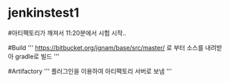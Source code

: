# jenkinstest1
#아티팩토리가 깨져서 11:20분에서 시험 시작..

#Build
'''
https://bitbucket.org/jgnam/base/src/master/
로 부터 소스를 내려받아 gradle로 빌드
'''

#Artifactory
'''
플러그인을 이용하여 아티팩토리 서버로 보냄
'''
